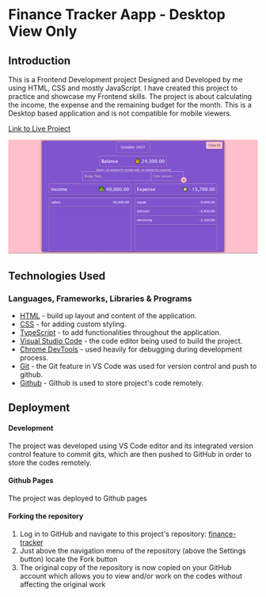 # Finance Tracker Aapp - Desktop View Only

## Introduction

This is a Frontend Development project Designed and Developed by me using HTML, CSS and mostly JavaScript. I have created this project to practice and showcase my Frontend skills. The project is about calculating the income, the expense and the remaining budget for the month. This is a Desktop based application and is not compatible for mobile viewers.

[Link to Live Project](https://muneebali500.github.io/finance-tracker/)

![Budget Landing Page](/incomify.png)

## Technologies Used

### Languages, Frameworks, Libraries & Programs

- [HTML](https://developer.mozilla.org/en-US/docs/Web/HTML) - build up layout and content of the application.
- [CSS](https://developer.mozilla.org/en-US/docs/Web/CSS) - for adding custom styling.
- [TypeScript](https://www.typescriptlang.org/) - to add functionalities throughout the application.
- [Visual Studio Code](https://code.visualstudio.com/) - the code editor being used to build the project.
- [Chrome DevTools](https://developer.chrome.com/docs/devtools/) - used heavily for debugging during development process.
- [Git](https://git-scm.com/) - the Git feature in VS Code was used for version control and push to github.
- [Github](https://github.com/) - Github is used to store project's code remotely.

## Deployment

#### Development

The project was developed using VS Code editor and its integrated version control feature to commit gits, which are then pushed to GitHub in order to store the codes remotely.

#### Github Pages

The project was deployed to Github pages

#### Forking the repository

1. Log in to GitHub and navigate to this project's repository: [finance-tracker](https://github.com/muneebali500/finance-tracker)
2. Just above the navigation menu of the repository (above the Settings button) locate the Fork button
3. The original copy of the repository is now copied on your GitHub account which allows you to view and/or work on the codes without affecting the original work
